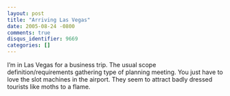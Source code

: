 ```yaml
---
layout: post
title: "Arriving Las Vegas"
date: 2005-08-24 -0800
comments: true
disqus_identifier: 9669
categories: []
---
```

I’m in Las Vegas for a business trip. The usual scope
definition/requirements gathering type of planning meeting. You just
have to love the slot machines in the airport. They seem to attract
badly dressed tourists like moths to a flame.


